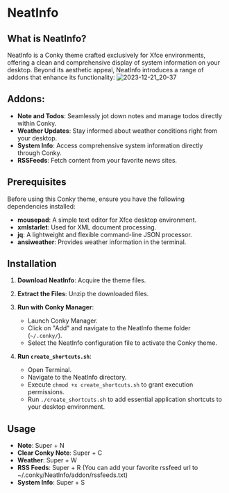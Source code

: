 # NeatInfo

## What is NeatInfo?
NeatInfo is a Conky theme crafted exclusively for Xfce environments, offering a clean and comprehensive display of system information on your desktop. Beyond its aesthetic appeal, NeatInfo introduces a range of addons that enhance its functionality:
![2023-12-21_20-37](https://github.com/somen3/NeatInfo/assets/92948254/b1bd6d87-f3b9-48e5-8928-5b6301aae23a)

## Addons:

- **Note and Todos**: Seamlessly jot down notes and manage todos directly within Conky.
- **Weather Updates**: Stay informed about weather conditions right from your desktop.
- **System Info**: Access comprehensive system information directly through Conky.
- **RSSFeeds**: Fetch content from your favorite news sites.

## Prerequisites

Before using this Conky theme, ensure you have the following dependencies installed:

- **mousepad**: A simple text editor for Xfce desktop environment.
- **xmlstarlet**: Used for XML document processing.
- **jq**: A lightweight and flexible command-line JSON processor.
- **ansiweather**: Provides weather information in the terminal.


## Installation

1. **Download NeatInfo**: Acquire the theme files.
2. **Extract the Files**: Unzip the downloaded files.
3. **Run with Conky Manager**:
   - Launch Conky Manager.
   - Click on "Add" and navigate to the NeatInfo theme folder (`~/.conky/`).
   - Select the NeatInfo configuration file to activate the Conky theme.

4. **Run `create_shortcuts.sh`**:
   - Open Terminal.
   - Navigate to the NeatInfo directory.
   - Execute `chmod +x create_shortcuts.sh` to grant execution permissions.
   - Run `./create_shortcuts.sh` to add essential application shortcuts to your desktop environment.

## Usage

- **Note**: Super + N
- **Clear Conky Note**: Super + C
- **Weather**: Super + W
- **RSS Feeds**: Super + R (You can add your favorite rssfeed url to ~/.conky/NeatInfo/addon/rssfeeds.txt)
- **System Info**: Super + S




